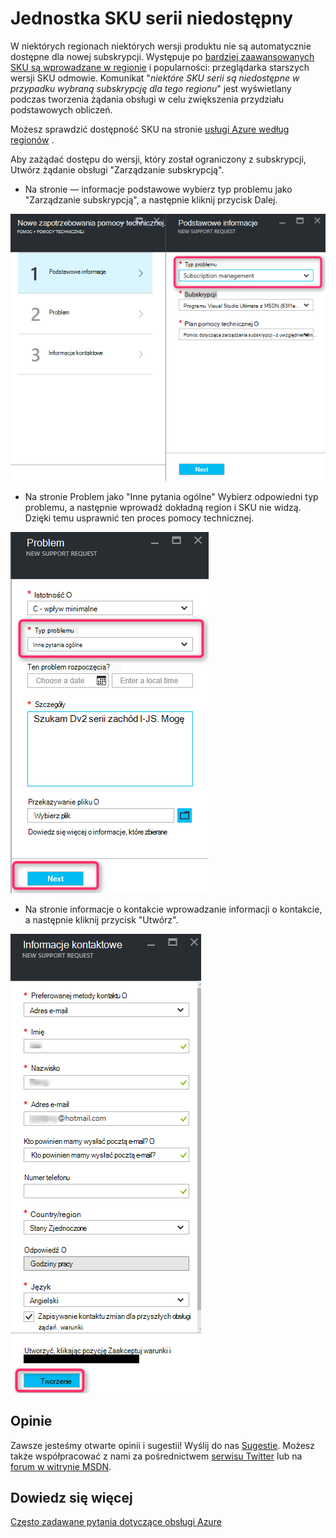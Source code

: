 <properties
     pageTitle="Jednostka SKU serii niedostępne | Microsoft Azure"
     description="Niektóre serie SKU są niedostępne dla wybranych subskrypcji dla tego regionu."
     services="Azure Supportability"
     documentationCenter=""
     authors="ganganarayanan"
     manager="scotthit"
     editor=""/>

<tags
     ms.service="azure-supportability"
     ms.workload="na"
     ms.tgt_pltfrm="na"
     ms.devlang="na"
     ms.topic="article"
     ms.date="08/12/2016"
     ms.author="gangan"/>

# <a name="sku-series-unavailable"></a>Jednostka SKU serii niedostępny

W niektórych regionach niektórych wersji produktu nie są automatycznie dostępne dla nowej subskrypcji.  Występuje po [bardziej zaawansowanych SKU są wprowadzane w regionie](https://azure.microsoft.com/updates/announcing-new-dv2-series-virtual-machine-size/) i popularności: przeglądarka starszych wersji SKU odmowie.
Komunikat "*niektóre SKU serii są niedostępne w przypadku wybraną subskrypcję dla tego regionu*" jest wyświetlany podczas tworzenia żądania obsługi w celu zwiększenia przydziału podstawowych obliczeń.

Możesz sprawdzić dostępność SKU na stronie [usługi Azure według regionów](https://azure.microsoft.com/regions/#services) . 

Aby zażądać dostępu do wersji, który został ograniczony z subskrypcji, Utwórz żądanie obsługi "Zarządzanie subskrypcją".

- Na stronie — informacje podstawowe wybierz typ problemu jako "Zarządzanie subskrypcją", a następnie kliknij przycisk Dalej.

![Karta — informacje podstawowe](./media/SKU-series-unavailable/BasicsSubMgmt.png)

- Na stronie Problem jako "Inne pytania ogólne" Wybierz odpowiedni typ problemu, a następnie wprowadź dokładną region i SKU nie widzą.
Dzięki temu usprawnić ten proces pomocy technicznej.

![Problem](./media/SKU-series-unavailable/ProblemSubMgmt.png)

- Na stronie informacje o kontakcie wprowadzanie informacji o kontakcie, a następnie kliknij przycisk "Utwórz".

![Informacje kontaktowe](./media/SKU-series-unavailable/ContactInformation.png)

## <a name="feedback"></a>Opinie
Zawsze jesteśmy otwarte opinii i sugestii! Wyślij do nas [Sugestie](https://feedback.azure.com/forums/266794-support-feedback). Możesz także współpracować z nami za pośrednictwem [serwisu Twitter](https://twitter.com/azuresupport) lub na [forum w witrynie MSDN](https://social.msdn.microsoft.com/Forums/azure).

## <a name="learn-more"></a>Dowiedz się więcej
[Często zadawane pytania dotyczące obsługi Azure](https://azure.microsoft.com/support/faq)
